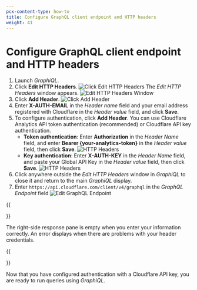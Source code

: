 ```yaml
---
pcx-content-type: how-to
title: Configure GraphQL client endpoint and HTTP headers
weight: 41
---
```


# Configure GraphQL client endpoint and HTTP headers

1.  Launch *GraphiQL*.
2.  Click **Edit HTTP Headers**.
    ![Click Edit HTTP Headers](/analytics/static/images/GraphiQL-edit-http-headers.png)
    The *Edit HTTP Headers* window appears.
    ![Edit HTTP Headers Window](/analytics/static/images/GraphiQL-edit-http-headers-window.png)
3.  Click **Add Header**.
    ![Click Add Header](/analytics/static/images/GraphiQL-add-header.png)
4.  Enter **X-AUTH-EMAIL** in the *Header name* field and your email address registered with Cloudflare in the *Header value* field, and click **Save**.
5.  To configure authentication, click **Add Header**. You can use Cloudflare Analytics API token authentication (recommended) or Cloudflare API key authentication.
    *   **Token authentication**:
        Enter **Authorization** in the *Header Name* field, and enter **Bearer {your-analytics-token}**  in the *Header value* field, then click **Save**.
        ![HTTP Headers](/analytics/static/images/GraphiQL-edit-http-headers-token.png)
    *   **Key authentication**:
        Enter **X-AUTH-KEY** in the *Header Name* field, and paste your Global API Key in the *Header value* field, then click **Save**.
        ![HTTP Headers](/analytics/static/images/GraphiQL-edit-http-headers-complete.png)
6.  Click anywhere outside the *Edit HTTP Headers* window in *GraphiQL* to close it and return to the main *GraphiQL* display.
7.  Enter `https://api.cloudflare.com/client/v4/graphql` in the *GraphQL Endpoint* field
    ![Edit GraphQL Endpoint](/analytics/static/images/GraphiQL-response-pane.png)

{{<Aside type="note' header='Note">}}

The right-side response pane is empty when you enter your information correctly. An error displays when there are problems with your header credentials.

{{</Aside>}}

Now that you have configured authentication with a Cloudflare API key, you are ready to run queries using *GraphiQL*.
